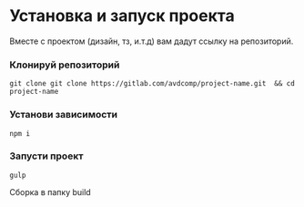 # Установка и запуск проекта

Вместе с проектом (дизайн, тз, и.т.д) вам дадут ссылку на репозиторий.

### Клонируй репозиторий

```
git clone git clone https://gitlab.com/avdcomp/project-name.git  && cd project-name
```

### Установи зависимости

```
npm i
```

### Запусти проект

```
gulp
```

Сборка в папку build


